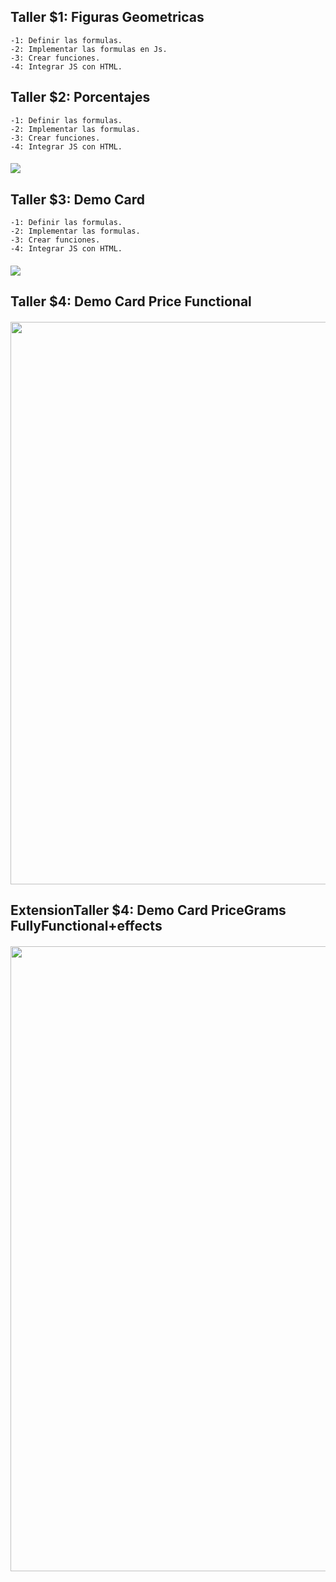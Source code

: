 ## Taller $1: Figuras Geometricas
    -1: Definir las formulas.
    -2: Implementar las formulas en Js.
    -3: Crear funciones.
    -4: Integrar JS con HTML.

## Taller $2: Porcentajes 
    -1: Definir las formulas.
    -2: Implementar las formulas.
    -3: Crear funciones.
    -4: Integrar JS con HTML.

#### <img src="./ico/demo.png" />
    
## Taller $3: Demo Card 
    -1: Definir las formulas.
    -2: Implementar las formulas.
    -3: Crear funciones.
    -4: Integrar JS con HTML.
#### <img src="./productOffert/demoGomitas.png" class="fit-image"/>

## Taller $4: Demo Card Price Functional
#### <img src="./productOffert/JuanDcEsBatmanSc.png" style="height: 900px"/>

## ExtensionTaller $4: Demo Card PriceGrams FullyFunctional+effects
#### <img src="./productOffert/gif (1).gif" style="height: 1000px"/>
